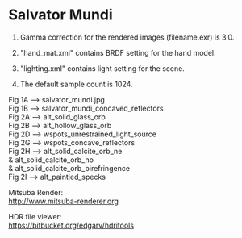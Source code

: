# Salvator Mundi

1. Gamma correction for the rendered images (filename.exr) is 3.0.

2. "hand_mat.xml" contains BRDF setting for the hand model.

3. "lighting.xml" contains light setting for the scene.

4. The default sample count is 1024. 

Fig 1A	-->  salvator_mundi.jpg  
Fig 1B	-->  salvator_mundi_concaved_reflectors  
Fig 2A	-->  alt_solid_glass_orb  
Fig 2B	-->  alt_hollow_glass_orb  
Fig 2D	-->  wspots_unrestrained_light_source  
Fig 2G	-->  wspots_concave_reflectors  
Fig 2H	-->  alt_solid_calcite_orb_ne   
		&    alt_solid_calcite_orb_no  
		&    alt_solid_calcite_orb_birefringence  
Fig 2I	-->  alt_paintied_specks  


Mitsuba Render: 	
http://www.mitsuba-renderer.org

HDR file viewer:	
https://bitbucket.org/edgarv/hdritools